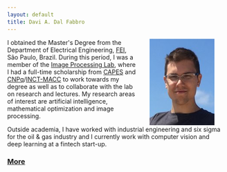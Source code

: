 ```yaml
---
layout: default
title: Davi A. Dal Fabbro
---
```


<style>
img
{
    max-width: 100%;
    height: auto;
}
</style>

<img align="right" hspace="25" src="/assets/img/davi.jpg">

I obtained the Master's Degree from the Department of Electrical Engineering, <a href="http://www2.fei.edu.br/internacional/en/welcome-to-fei/" target="_blank">FEI</a>, São Paulo, Brazil. During this period, I was a member of the <a href="http://fei.edu.br/~cet/ipl.html" target="_blank">Image Processing Lab</a>, where I had a full-time scholarship from <a href="http://www.capes.gov.br/" target="_blank">CAPES</a> and <a href="http://www.cnpq.br/" target="_blank">CNPq</a>/<a href="https://macc.lncc.br/" target="_blank">INCT-MACC</a> to work towards my degree as well as to collaborate with the lab on research and lectures. My research areas of interest are artificial intelligence, mathematical optimization and image processing.

Outside academia, I have worked with industrial engineering and six sigma for the oil & gas industry and I currently work with computer vision and deep learning at a fintech start-up.

### [More](/menu/index.html)
